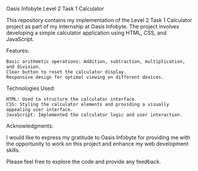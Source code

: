 Oasis Infobyte Level 2 Task 1 Calculator

This repository contains my implementation of the Level 2 Task 1 Calculator project as part of my internship at Oasis Infobyte. The project involves developing a simple calculator application using HTML, CSS, and JavaScript.

Features:

    Basic arithmetic operations: Addition, subtraction, multiplication, and division.
    Clear button to reset the calculator display.
    Responsive design for optimal viewing on different devices.

Technologies Used:

    HTML: Used to structure the calculator interface.
    CSS: Styling the calculator elements and providing a visually appealing user interface.
    JavaScript: Implemented the calculator logic and user interaction.


Acknowledgments:

I would like to express my gratitude to Oasis Infobyte for providing me with the opportunity to work on this project and enhance my web development skills.

Please feel free to explore the code and provide any feedback.
